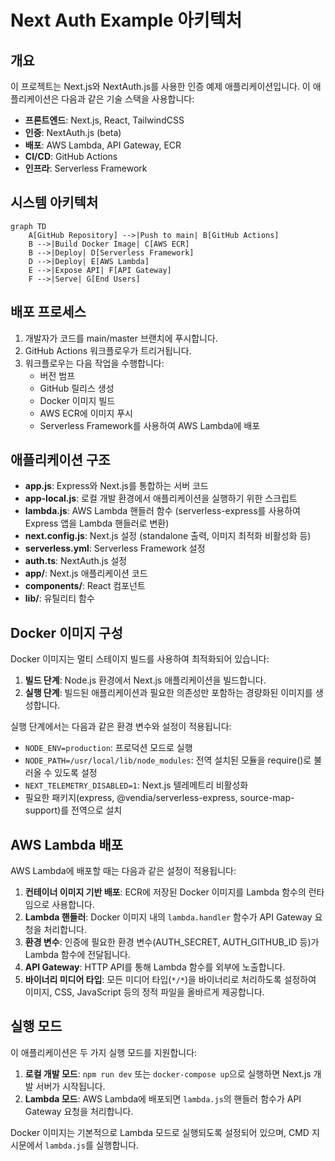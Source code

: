 # Next Auth Example 아키텍처

## 개요

이 프로젝트는 Next.js와 NextAuth.js를 사용한 인증 예제 애플리케이션입니다. 이 애플리케이션은 다음과 같은 기술 스택을 사용합니다:

- **프론트엔드**: Next.js, React, TailwindCSS
- **인증**: NextAuth.js (beta)
- **배포**: AWS Lambda, API Gateway, ECR
- **CI/CD**: GitHub Actions
- **인프라**: Serverless Framework

## 시스템 아키텍처

```mermaid
graph TD
    A[GitHub Repository] -->|Push to main| B[GitHub Actions]
    B -->|Build Docker Image| C[AWS ECR]
    B -->|Deploy| D[Serverless Framework]
    D -->|Deploy| E[AWS Lambda]
    E -->|Expose API| F[API Gateway]
    F -->|Serve| G[End Users]
```

## 배포 프로세스

1. 개발자가 코드를 main/master 브랜치에 푸시합니다.
2. GitHub Actions 워크플로우가 트리거됩니다.
3. 워크플로우는 다음 작업을 수행합니다:
   - 버전 범프
   - GitHub 릴리스 생성
   - Docker 이미지 빌드
   - AWS ECR에 이미지 푸시
   - Serverless Framework를 사용하여 AWS Lambda에 배포

## 애플리케이션 구조

- **app.js**: Express와 Next.js를 통합하는 서버 코드
- **app-local.js**: 로컬 개발 환경에서 애플리케이션을 실행하기 위한 스크립트
- **lambda.js**: AWS Lambda 핸들러 함수 (serverless-express를 사용하여 Express 앱을 Lambda 핸들러로 변환)
- **next.config.js**: Next.js 설정 (standalone 출력, 이미지 최적화 비활성화 등)
- **serverless.yml**: Serverless Framework 설정
- **auth.ts**: NextAuth.js 설정
- **app/**: Next.js 애플리케이션 코드
- **components/**: React 컴포넌트
- **lib/**: 유틸리티 함수

## Docker 이미지 구성

Docker 이미지는 멀티 스테이지 빌드를 사용하여 최적화되어 있습니다:

1. **빌드 단계**: Node.js 환경에서 Next.js 애플리케이션을 빌드합니다.
2. **실행 단계**: 빌드된 애플리케이션과 필요한 의존성만 포함하는 경량화된 이미지를 생성합니다.

실행 단계에서는 다음과 같은 환경 변수와 설정이 적용됩니다:
- `NODE_ENV=production`: 프로덕션 모드로 실행
- `NODE_PATH=/usr/local/lib/node_modules`: 전역 설치된 모듈을 require()로 불러올 수 있도록 설정
- `NEXT_TELEMETRY_DISABLED=1`: Next.js 텔레메트리 비활성화
- 필요한 패키지(express, @vendia/serverless-express, source-map-support)를 전역으로 설치

## AWS Lambda 배포

AWS Lambda에 배포할 때는 다음과 같은 설정이 적용됩니다:

1. **컨테이너 이미지 기반 배포**: ECR에 저장된 Docker 이미지를 Lambda 함수의 런타임으로 사용합니다.
2. **Lambda 핸들러**: Docker 이미지 내의 `lambda.handler` 함수가 API Gateway 요청을 처리합니다.
3. **환경 변수**: 인증에 필요한 환경 변수(AUTH_SECRET, AUTH_GITHUB_ID 등)가 Lambda 함수에 전달됩니다.
4. **API Gateway**: HTTP API를 통해 Lambda 함수를 외부에 노출합니다.
5. **바이너리 미디어 타입**: 모든 미디어 타입(`*/*`)을 바이너리로 처리하도록 설정하여 이미지, CSS, JavaScript 등의 정적 파일을 올바르게 제공합니다.

## 실행 모드

이 애플리케이션은 두 가지 실행 모드를 지원합니다:

1. **로컬 개발 모드**: `npm run dev` 또는 `docker-compose up`으로 실행하면 Next.js 개발 서버가 시작됩니다.
2. **Lambda 모드**: AWS Lambda에 배포되면 `lambda.js`의 핸들러 함수가 API Gateway 요청을 처리합니다.

Docker 이미지는 기본적으로 Lambda 모드로 실행되도록 설정되어 있으며, CMD 지시문에서 `lambda.js`를 실행합니다.
